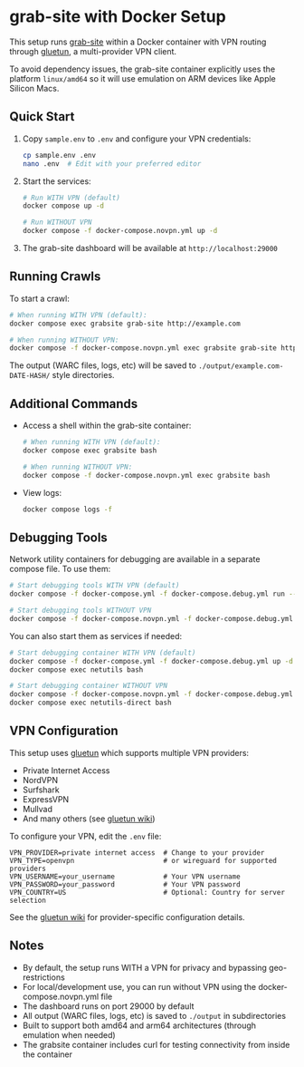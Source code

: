 # grab-site with Docker Setup

This setup runs [grab-site](https://github.com/ArchiveTeam/grab-site) within a Docker container with VPN routing through [gluetun](https://github.com/qdm12/gluetun), a multi-provider VPN client.

To avoid dependency issues, the grab-site container explicitly uses the platform `linux/amd64` so it will use emulation on ARM devices like Apple Silicon Macs.

## Quick Start

1. Copy `sample.env` to `.env` and configure your VPN credentials:
   ```bash
   cp sample.env .env
   nano .env  # Edit with your preferred editor
   ```

2. Start the services:
   ```bash
   # Run WITH VPN (default)
   docker compose up -d

   # Run WITHOUT VPN
   docker compose -f docker-compose.novpn.yml up -d
   ```

3. The grab-site dashboard will be available at `http://localhost:29000`

## Running Crawls

To start a crawl:
```bash
# When running WITH VPN (default):
docker compose exec grabsite grab-site http://example.com

# When running WITHOUT VPN:
docker compose -f docker-compose.novpn.yml exec grabsite grab-site http://example.com
```

The output (WARC files, logs, etc) will be saved to `./output/example.com-DATE-HASH/` style directories.

## Additional Commands

- Access a shell within the grab-site container:
  ```bash
  # When running WITH VPN (default):
  docker compose exec grabsite bash

  # When running WITHOUT VPN:
  docker compose -f docker-compose.novpn.yml exec grabsite bash
  ```

- View logs:
  ```bash
  docker compose logs -f
  ```

## Debugging Tools

Network utility containers for debugging are available in a separate compose file. To use them:

```bash
# Start debugging tools WITH VPN (default)
docker compose -f docker-compose.yml -f docker-compose.debug.yml run --rm -it netutils bash

# Start debugging tools WITHOUT VPN
docker compose -f docker-compose.novpn.yml -f docker-compose.debug.yml run --rm -it netutils-direct bash
```

You can also start them as services if needed:

```bash
# Start debugging container WITH VPN (default)
docker compose -f docker-compose.yml -f docker-compose.debug.yml up -d netutils
docker compose exec netutils bash

# Start debugging container WITHOUT VPN
docker compose -f docker-compose.novpn.yml -f docker-compose.debug.yml up -d netutils-direct
docker compose exec netutils-direct bash
```

## VPN Configuration

This setup uses [gluetun](https://github.com/qdm12/gluetun) which supports multiple VPN providers:

- Private Internet Access
- NordVPN
- Surfshark
- ExpressVPN
- Mullvad
- And many others (see [gluetun wiki](https://github.com/qdm12/gluetun-wiki/tree/main/setup#vpn-providers))

To configure your VPN, edit the `.env` file:

```
VPN_PROVIDER=private internet access  # Change to your provider
VPN_TYPE=openvpn                      # or wireguard for supported providers
VPN_USERNAME=your_username            # Your VPN username
VPN_PASSWORD=your_password            # Your VPN password
VPN_COUNTRY=US                        # Optional: Country for server selection
```

See the [gluetun wiki](https://github.com/qdm12/gluetun-wiki) for provider-specific configuration details.

## Notes

- By default, the setup runs WITH a VPN for privacy and bypassing geo-restrictions
- For local/development use, you can run without VPN using the docker-compose.novpn.yml file
- The dashboard runs on port 29000 by default
- All output (WARC files, logs, etc) is saved to `./output` in subdirectories
- Built to support both amd64 and arm64 architectures (through emulation when needed)
- The grabsite container includes curl for testing connectivity from inside the container
